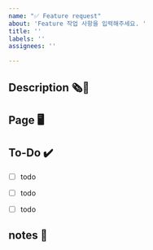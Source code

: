 ```yaml
---
name: "✅ Feature request"
about: 'Feature 작업 사항을 입력해주세요. '
title: ''
labels: ''
assignees: ''

---
```


## Description 🗞️📕


## Page 🖥️


## To-Do ✔️
- [ ] todo 
- [ ] todo 
- [ ] todo 


## notes 📝
